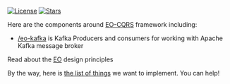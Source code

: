 [![License](https://img.shields.io/badge/license-MIT-green.svg)](https://github.com/eo-cqrs/.github/blob/master/LICENSE)
[![Stars](https://img.shields.io/github/stars/eo-cqrs)](https://github.com/cqrs)

Here are the components around [EO-CQRS](https://eo-cqrs.github.io/.github) framework including:

* [/eo-kafka](https://github.com/eo-cqrs/eo-kafka) is Kafka Producers and consumers for working with Apache Kafka message broker

Read about the [EO](https://www.elegantobjects.org) design principles

By the way, here is [the list of things](https://github.com/eo-cqrs/ideas/issues) we want to implement. You can help!
